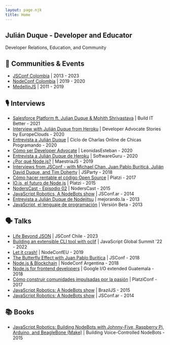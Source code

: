 ```yaml
---
layout: page.njk
title: Home
---
```

## Julián Duque - Developer and Educator

Developer Relations, Education, and Community

## 👥 Communities & Events

* [JSConf Colombia](https://jsconf.co/) | 2013 - 2023
* [NodeConf Colombia](https://colombia.nodeconf.com/) | 2019 - 2020
* [MedellinJS](https://meetup.com/MedellinJS) | 2011 - 2019

## 🎙 Interviews

* [Salesforce Platform ft. Julian Duque & Mohith Shrivastava](https://www.youtube.com/watch?v=SSHpf6xvMaI) | Build IT Better - 2021
* [Interview with Julián Duque from Heroku](https://www.youtube.com/watch?v=S1ZoWhkKjWo) | Developer Advocate Stories by EuropeClouds - 2020
* [Entrevista a Julián Duque](https://www.youtube.com/watch?v=VHcsZgTNYg4) | Ciclo de Charlas Online de Chicas Programando - 2020
* [Cómo ser Developer Advocate](https://www.youtube.com/watch?v=AH4zsKyrjpE) | LeonidasEsteban - 2020
* [Entrevista a Julián Duque de Heroku](https://www.youtube.com/watch?v=pmNtWrhXaH8) | SoftwareGuru - 2020
* [¿Por qué Node.js?](https://www.youtube.com/watch?v=Y6SH0QaJZO4) | MaestriaJS - 2019
* [Interviews from JSConf - with Michael Chan, Juan Pablo Buriticá, Julián David Duque, and Tim Doherty](https://changelog.com/jsparty/43) | JSParty - 2018
* [Cómo hacer rentable el código Open Source](https://www.youtube.com/watch?v=YYszZE99wOg) | Platzi - 2017
* [IO.js, el futuro de Node.js](https://www.youtube.com/watch?v=UiZseBC8tRo) | Platzi - 2015
* [NodersCast - Episodio 02](https://www.youtube.com/watch?v=i2qqa2ZDLyo) | NodersCast - 2015
* [JavaScript Robotics, A NodeBots show](https://www.youtube.com/watch?v=Pjb002vSvVc) | JSConf.ar - 2014
* [Entrevista a Julián Duque de Nodejitsu](https://www.youtube.com/watch?v=af7ceV0TQlM) | mejorando.la - 2013
* [JavaScript, el lenguaje de programación](https://www.youtube.com/watch?v=dqgVxZgaEKM) | Versión Beta - 2013

## 🗣 Talks

* [Life Beyond JSON](https://www.youtube.com/live/nReMDgz02qo?feature=share&t=3394) | JSConf Chile - 2023
* [Building an extensible CLI tool with oclif](https://www.youtube.com/watch?v=x-IjPwEtx-s&t=24999s) | JavaScript Global Summit '22 - 2022
* [Let it crash!](https://www.youtube.com/watch?v=Fguac8pIAtU) | NodeConfEU - 2019
* [The Butterfly Effect with Juan Pablo Buritica](https://www.youtube.com/watch?v=3Ya3Cm7xmwY) | JSConf - 2018
* [Node.js & Blockchain](https://www.youtube.com/watch?v=iq48GcfBqGE) | NodeConf Argentina - 2018
* [Node.js for frontend developers](https://www.youtube.com/watch?v=wVeBNQF_Tno) | Google I/O extended Guatemala - 2018
* [Cómo construir comunidades impulsadas por la pasión](https://www.youtube.com/watch?v=1eavCX-mB3E) | PlatziConf - 2017
* [JavaScript Robotics: A NodeBots show](https://www.youtube.com/watch?v=8wtT6fUdOhc) | BrazilJS - 2015
* [JavaScript Robotics: A NodeBots show](https://www.youtube.com/watch?v=N3t2t_WM_go) | JSConf.ar - 2014

## 📚 Books

* [JavaScript Robotics: Building NodeBots with Johnny-Five, Raspberry Pi, Arduino, and BeagleBone (Make)](https://www.amazon.com/JavaScript-Robotics-Johnny-Five-Raspberry-BeagleBone/dp/1457186950/ref=sr_1_1?) | Building Voice-Controlled NodeBots - 2015
